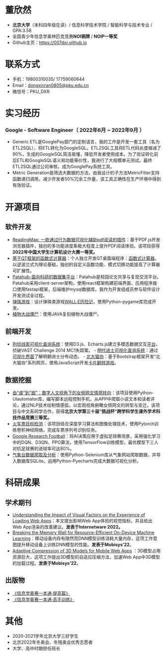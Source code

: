 
# 董欣然

 - **北京大学**（本科四年级在读）/ 信息科学技术学院 / 智能科学与技术专业 / GPA:3.58
 - 全国青少年信息学奥林匹克竞赛**NOI铜牌** / **NOIP一等奖**
 - Github主页：https://007dxr.github.io
#  联系方式
- 手机：19800310035/ 17759060644
- Email：dongxinran0805@pku.edu.cn
- 微信号：PKU_DXR

# 实习经历

### Google - Software Engineer（ 2022年6月 ~ 2022年9月 ）

* Generic ETL是GooglePay部门的定制语言，我的工作是开发一套工具（名为ETL2SQL），将ETL转化为GoogleSQL。ETL2SQL工具将ETL代码长度缩减了90%，生成的GoogleSQL简洁易懂，降低开发者使用成本。为了验证转化前后ETL和GoogleSQL语义和功能等价性，我进行了大规模单元测试。最终ETL2SQL通过公司审核，成为GooglePay系统工具。
* Metric Generation是筛选大数据的方法，由我设计的子方法MetricFilter支持函数递归调用，减少开发者50%冗余工作量，该工具正确性在生产环境中得到有效验证。

  
# 开源项目
 
## 软件开发
   - [ReadingMap: 一款通过行为数据可视化辅助pdf阅读的插件](https://github.com/007DXR/ReadingMap)：基于PDF.js开发浏览器插件，独创的多功能进度条极大程度上提升PDF阅读体验。该项目获得**2022年中国大学生计算机设计大赛一等奖。**
  - [基于QT框架的函数式计算器](https://github.com/007DXR/007DXR.github.io/blob/main/Functional_Calculator/presentation.pdf)：个人独立开发QT桌面端程序：[函数式计算器](https://github.com/007DXR/007DXR.github.io/tree/main/Functional_Calculator)。以逆波兰式为理论基础，独创的自定义函数功能、模式切换功能提高了计算器可扩展性。
  -   [Patahub-面向科研的数据集平台](https://github.com/007DXR/Patahub)：Patahub是校园论文共享与复现交流平台。Patahub采用client-server架构，使用react框架构建前端界面，应用程序接口使用fastapi框架，后端维护mysql数据库。我作为开发组成员参与软件设计开发测试全过程。
  - [弹珠游戏](https://github.com/007DXR/007DXR.github.io/blob/main/Python-Programming-and-Application/report.pdf)：设计弹珠类游戏[WALL·E历险记](https://www.bilibili.com/video/BV1pg4y1i7Ha?p=21&vd_source=29b520d63952e804dc54d0119f114d67)，使用Python-pygame库完成开发。
  - [植物大战僵尸](https://github.com/007DXR/Plants_VS_Zombies)：使用JAVA复刻植物大战僵尸。
  
 ## 前端开发
   -  [刑侦线索可视化查询系统](https://github.com/007DXR/007DXR.github.io/tree/main/VastChallenge)：使用D3.js、Echarts.js建立多模态数据交互[平台](https://007DXR.github.io/VastChallenge)，侦破VAST Challenge 2014 MC1失踪案。
    -  [明代进士可视化查询系统](https://github.com/007DXR/007DXR.github.io/tree/main/Jinshi_In_Ming_Dynasty)：通过[可视化界面](https://007DXR.github.io/Jinshi_In_Ming_Dynasty)了解明朝进士分布动态。 
    -    [北⼤猫协](https://007dxr.github.io/JavaScript%20and%20Html%20Web%20Pages/final_project/association.html)：基于Bootstrap框架开发“北⼤猫协”系列网页，使⽤JavaScript开发[卡片翻转游戏](https://007dxr.github.io/JavaScript%20and%20Html%20Web%20Pages/final_project/game_orange.html)。
    
## 数据挖掘
   -  [由“虐”到“甜”：数字人文视角下的女频网文情感转向](https://github.com/007DXR/Emotional-analysis-of-online-novels/blob/main/由“虐”到“甜”：数字人文视角下的女频网文情感转向.pdf)：该项目使用Python-UIautomator库，编写脚本远程控制手机，从APP中爬取小说文本和读者评论，通过NLP技术绘制情感弧，以宏观视角俯瞰女频网文的转型与变迁。该项目与中文系同学合作，获得**北京大学第三十届“挑战杯”跨学科学生课外学术科技作品竞赛三等奖。**
  - [火车票目标检测](https://github.com/007DXR/007DXR.github.io/blob/main/Train_Ticket_Detection/report.pdf)：该项目结合深度学习算法和图像处理技术，使用Pytorch训练卷积神经网络，完成车票序列号识别任务。
  - [Google Research Football](https://github.com/007DXR/Google-Research-Football-Project)：将AI决策应用于虚拟足球赛场景，采用强化学习中的DQN、D3QN、PPO算法，使用TensorFlow训练模型，最优模型下三人对抗足球赛的进球率可达80%。
  -   [气象台数据爬取及分析](https://github.com/007DXR/007DXR.github.io/blob/main/Introduction%20to%20Computer%20Science%20and%20Programming/final_project/doc/报告书.pdf)：使⽤Python-Selenium库从气象⽹站爬取数据，并导⼊数据库SQLite。运⽤Python-Pyecharts完成大数据可视化分析。

# 科研成果
## 学术期刊
- [Understanding the Impact of Visual Factors on the Experience of Loading Web Apps](https://doi.org/10.1145/3545258.3545287)：本文提出影响Web App体验的视觉指标，并且给出Web App渲染的改善建议。**发表于Internetware 2022。**
- [Breaking the Memory Wall for Resource-Efficient On-Device Machine Learning](https://doi.org/10.1145/3498361.3538928)：移动设备内存有限然而DNN模型训练消耗大量内存，这项工作意图提升移动设备上训练DNN模型的性能。**发表于Mobisys’22**。
- [Adaptive Compression of 3D Models for Mobile Web Apps](https://doi.org/10.1145/3498361.3538785) ：3D模型占用资源巨大，这项工作提出3D模型的自适应压缩方法，加速Web App中3D模型的加载过程。**发表于Mobisys’22**。
## 出版物
- [《信息学奥赛一本通·提高篇》](https://book.douban.com/subject/30322791/)
- [《信息学奥赛⼀本通·高手训练》](https://product.dangdang.com/1705728546.html)

# 其他
- 2020-2021学年北京大学三好学生
- 北京2022年冬奥会、冬残奥会优秀志愿者
- 大学、高中时期担任班长
      

    
   
